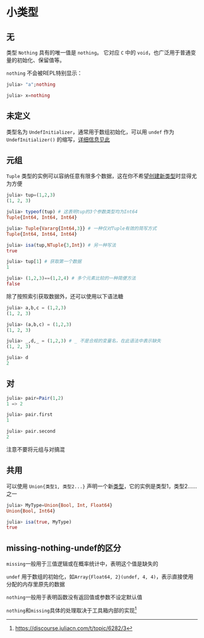 # 小类型
## 无
类型 `Nothing` 具有的唯一值是 `nothing`。
它对应 `C` 中的 `void`，也广泛用于普通变量的初始化、保留值等。

`nothing` 不会被REPL特别显示：
```jl
julia> "a";nothing

julia> x=nothing
```

## 未定义
类型名为 `UndefInitializer`，通常用于数组初始化，可以用 `undef` 作为 `UndefInitializer()` 的缩写，[详细信息见此](../advanced/undef.md)

## 元组
`Tuple` 类型的实例可以容纳任意有限多个数据，这在你不希望[创建新类型](../advanced/struct.md#复合类型)时显得尤为方便
```jl
julia> tup=(1,2,3)
(1, 2, 3)

julia> typeof(tup) # 这表明tup的3个参数类型均为Int64
Tuple{Int64, Int64, Int64}

julia> Tuple{Vararg{Int64,3}} # 一种仅对Tuple有效的简写方式
Tuple{Int64, Int64, Int64}

julia> isa(tup,NTuple{3,Int}) # 另一种写法
true

julia> tup[1] # 获取第一个数据
1

julia> (1,2,3)==(1,2,4) # 多个元素比较的一种简便方法
false
```

除了按照索引获取数据外，还可以使用以下语法糖
```jl
julia> a,b,c = (1,2,3)
(1, 2, 3)

julia> (a,b,c) = (1,2,3)
(1, 2, 3)

julia> _,d,_ = (1,2,3) # _ 不是合规的变量名，在此语法中表示缺失
(1, 2, 3)

julia> d
2
```

## 对
```jl
julia> pair=Pair(1,2)
1 => 2

julia> pair.first
1

julia> pair.second
2
```

注意不要将元组与对搞混

## 共用
可以使用 `Union{类型1, 类型2...}` 声明一个新[类型](../advanced/typesystem.md)，它的实例是类型1，类型2……之一
```jl
julia> MyType=Union{Bool, Int, Float64}
Union{Bool, Int64}

julia> isa(true, MyType)
true
```

## missing-nothing-undef的区分
`missing`一般用于三值逻辑或在概率统计中，表明这个值是缺失的

`undef` 用于数组的初始化，如`Array{Float64, 2}(undef, 4, 4)`，表示直接使用分配的内存里原先的数据

`nothing`一般用于表明函数没有返回值或参数不设定默认值

`nothing`和`missing`具体的处理取决于工具箱内部的实现[^1]

[^1]: https://discourse.juliacn.com/t/topic/6282/3
